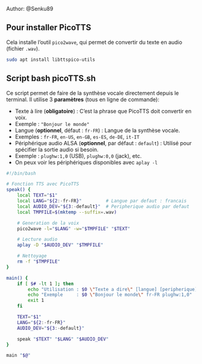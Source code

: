 Author: @Senku89

## Pour installer PicoTTS

Cela installe l’outil `pico2wave`, qui permet de convertir du texte en audio (fichier `.wav`).
```bash
sudo apt install libttspico-utils
```

## Script bash picoTTS.sh

Ce script permet de faire de la synthèse vocale directement depuis le terminal.
Il utilise 3 **paramètres** (tous en ligne de commande):
- Texte à lire (**obligatoire**) : C’est la phrase que PicoTTS doit convertir en voix.
- Exemple : `"Bonjour le monde"`
- Langue (**optionnel**, défaut : `fr-FR`) : Langue de la synthèse vocale.
- Exemples : `fr-FR`, `en-US`, `en-GB`, `es-ES`, `de-DE`, `it-IT`
- Périphérique audio ALSA (**optionnel**, par défaut : `default`) : Utilisé pour spécifier la sortie audio si besoin.
- Exemple : `plughw:1,0` (USB), `plughw:0,0` (jack), etc.
- On peux voir les périphériques disponibles avec `aplay -l`

```bash
#!/bin/bash

# Fonction TTS avec PicoTTS
speak() {
    local TEXT="$1"
    local LANG="${2:-fr-FR}"         # Langue par defaut : francais
    local AUDIO_DEV="${3:-default}"  # Peripherique audio par defaut
    local TMPFILE=$(mktemp --suffix=.wav)

    # Generation de la voix
    pico2wave -l="$LANG" -w="$TMPFILE" "$TEXT"

    # Lecture audio
    aplay -D "$AUDIO_DEV" "$TMPFILE"

    # Nettoyage
    rm -f "$TMPFILE"
}

main() {
    if [ $# -lt 1 ]; then
        echo "Utilisation : $0 \"Texte a dire\" [langue] [peripherique]"
        echo "Exemple     : $0 \"Bonjour le monde\" fr-FR plughw:1,0"
        exit 1
    fi

    TEXT="$1"
    LANG="${2:-fr-FR}"
    AUDIO_DEV="${3:-default}"

    speak "$TEXT" "$LANG" "$AUDIO_DEV"
}

main "$@"
```